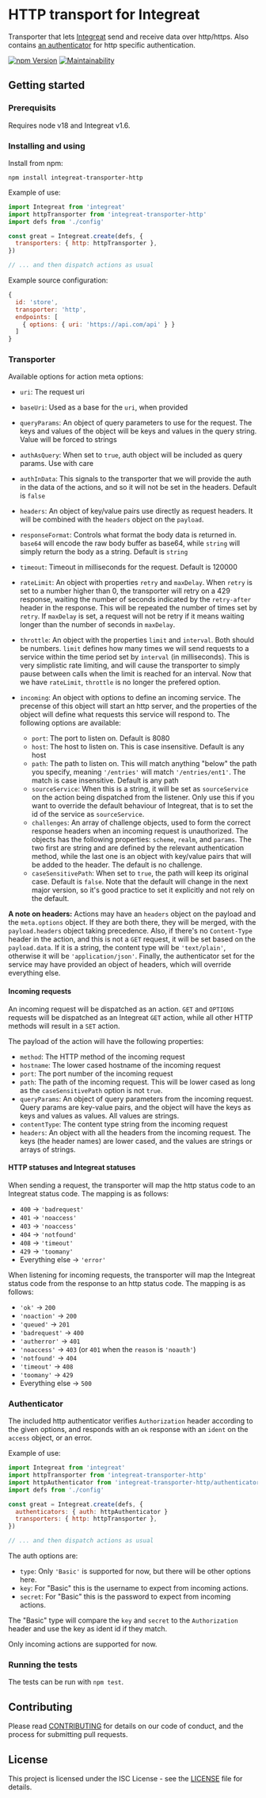 # HTTP transport for Integreat

Transporter that lets
[Integreat](https://github.com/integreat-io/integreat) send and receive data
over http/https. Also contains [an authenticator](#authenticator) for http
specific authentication.

[![npm Version](https://img.shields.io/npm/v/integreat-transporter-http.svg)](https://www.npmjs.com/package/integreat-transporter-http)
[![Maintainability](https://api.codeclimate.com/v1/badges/6abe9cf4601fe08a18b8/maintainability)](https://codeclimate.com/github/integreat-io/integreat-transporter-http/maintainability)

## Getting started

### Prerequisits

Requires node v18 and Integreat v1.6.

### Installing and using

Install from npm:

```
npm install integreat-transporter-http
```

Example of use:

```javascript
import Integreat from 'integreat'
import httpTransporter from 'integreat-transporter-http'
import defs from './config'

const great = Integreat.create(defs, {
  transporters: { http: httpTransporter },
})

// ... and then dispatch actions as usual
```

Example source configuration:

```javascript
{
  id: 'store',
  transporter: 'http',
  endpoints: [
    { options: { uri: 'https://api.com/api' } }
  ]
}
```

### Transporter

Available options for action meta options:

- `uri`: The request uri
- `baseUri`: Used as a base for the `uri`, when provided
- `queryParams`: An object of query parameters to use for the request. The
  keys and values of the object will be keys and values in the query string.
  Value will be forced to strings
- `authAsQuery`: When set to `true`, auth object will be included as query
  params. Use with care
- `authInData`: This signals to the transporter that we will provide the auth
  in the data of the actions, and so it will not be set in the headers. Default
  is `false`
- `headers`: An object of key/value pairs use directly as request headers. It
  will be combined with the `headers` object on the `payload`.
- `responseFormat`: Controls what format the body data is returned in. `base64`
  will encode the raw body buffer as base64, while `string` will simply return
  the body as a string. Default is `string`
- `timeout`: Timeout in milliseconds for the request. Default is 120000
- `rateLimit`: An object with properties `retry` and `maxDelay`. When `retry` is
  set to a number higher than 0, the transporter will retry on a 429 response,
  waiting the number of seconds indicated by the `retry-after` header in the
  response. This will be repeated the number of times set by `retry`. If
  `maxDelay` is set, a request will not be retry if it means waiting longer than
  the number of seconds in `maxDelay`.
- `throttle`: An object with the properties `limit` and `interval`. Both should
  be numbers. `limit` defines how many times we will send requests to a
  service within the time period set by `interval` (in milliseconds). This is
  very simplistic rate limiting, and will cause the transporter to simply pause
  between calls when the limit is reached for an interval. Now that we have
  `rateLimit`, `throttle` is no longer the prefered option.

- `incoming`: An object with options to define an incoming service. The
  precense of this object will start an http server, and the properties of the
  object will define what requests this service will respond to. The following
  options are available:
  - `port`: The port to listen on. Default is 8080
  - `host`: The host to listen on. This is case insensitive. Default is any
    host
  - `path`: The path to listen on. This will match anything "below" the path
    you specify, meaning `'/entries'` will match `'/entries/ent1'`. The match
    is case insensitive. Default is any path
  - `sourceService`: When this is a string, it will be set as `sourceService`
    on the action being dispatched from the listener. Only use this if you
    want to override the default behaviour of Integreat, that is to set the id
    of the service as `sourceService`.
  - `challenges`: An array of challenge objects, used to form the correct
    response headers when an incoming request is unauthorized. The objects has
    the following properties: `scheme`, `realm`, and `params`. The two first
    are string and are defined by the relevant authentication method, while
    the last one is an object with key/value pairs that will be added to the
    header. The default is no challenge.
  - `caseSensitivePath`: When set to `true`, the path will keep its original
    case. Default is `false`. Note that the default will change in the next
    major version, so it's good practice to set it explicitly and not rely on
    the default.

**A note on headers:** Actions may have an `headers` object on the payload and
the `meta.options` object. If they are both there, they will be merged, with
the `payload.headers` object taking precedence. Also, if there's no
`Content-Type` header in the action, and this is not a `GET` request, it will
be set based on the `payload.data`. If it is a string, the content type will
be `'text/plain'`, otherwise it will be `'application/json'`. Finally, the
authenticator set for the service may have provided an object of headers,
which will override everything else.

#### Incoming requests

An incoming request will be dispatched as an action. `GET` and `OPTIONS`
requests will be dispatched as an Integreat `GET` action, while all other HTTP
methods will result in a `SET` action.

The payload of the action will have the following properties:

- `method`: The HTTP method of the incoming request
- `hostname`: The lower cased hostname of the incoming request
- `port`: The port number of the incoming request
- `path`: The path of the incoming request. This will be lower cased as long as
  the `caseSensitivePath` option is not `true`.
- `queryParams`: An object of query parameters from the incoming request. Query
  params are key-value pairs, and the object will have the keys as keys and
  values as values. All values are strings.
- `contentType`: The content type string from the incoming request
- `headers`: An object with all the headers from the incoming request. The keys
  (the header names) are lower cased, and the values are strings or arrays of
  strings.

#### HTTP statuses and Integreat statuses

When sending a request, the transporter will map the http status code to an
Integreat status code. The mapping is as follows:

- `400` -> `'badrequest'`
- `401` -> `'noaccess'`
- `403` -> `'noaccess'`
- `404` -> `'notfound'`
- `408` -> `'timeout'`
- `429` -> `'toomany'`
- Everything else -> `'error'`

When listening for incoming requests, the transporter will map the Integreat
status code from the response to an http status code. The mapping is as
follows:

- `'ok'` -> `200`
- `'noaction'` -> `200`
- `'queued'` -> `201`
- `'badrequest'` -> `400`
- `'autherror'` -> `401`
- `'noaccess'` -> `403` (or `401` when the `reason` is `'noauth'`)
- `'notfound'` -> `404`
- `'timeout'` -> `408`
- `'toomany'` -> `429`
- Everything else -> `500`

### Authenticator

The included http authenticator verifies `Authorization` header according to
the given options, and responds with an `ok` response with an `ident` on the
`access` object, or an error.

Example of use:

```javascript
import Integreat from 'integreat'
import httpTransporter from 'integreat-transporter-http'
import httpAuthenticator from 'integreat-transporter-http/authenticator.js'
import defs from './config'

const great = Integreat.create(defs, {
  authenticators: { auth: httpAuthenticator }
  transporters: { http: httpTransporter },
})

// ... and then dispatch actions as usual
```

The auth options are:

- `type`: Only `'Basic'` is supported for now, but there will be other options
  here.
- `key`: For "Basic" this is the username to expect from incoming actions.
- `secret`: For "Basic" this is the password to expect from incoming actions.

The "Basic" type will compare the `key` and `secret` to the `Authorization`
header and use the key as ident id if they match.

Only incoming actions are supported for now.

### Running the tests

The tests can be run with `npm test`.

## Contributing

Please read
[CONTRIBUTING](https://github.com/integreat-io/integreat/blob/master/CONTRIBUTING.md)
for details on our code of conduct, and the process for submitting pull
requests.

## License

This project is licensed under the ISC License - see the
[LICENSE](https://github.com/integreat-io/integreat/blob/master/LICENSE)
file for details.
